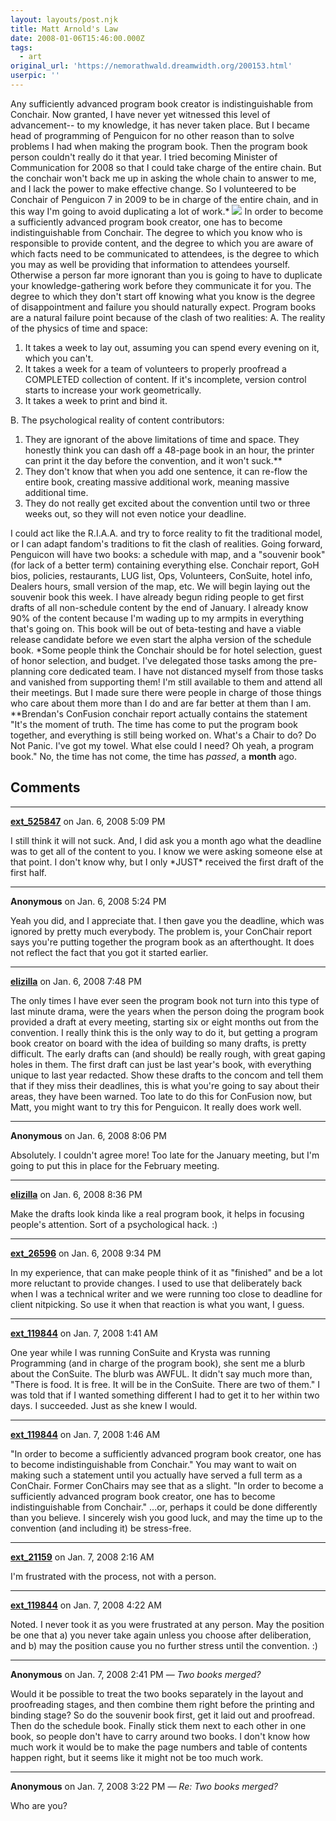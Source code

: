 ```yaml
---
layout: layouts/post.njk
title: Matt Arnold's Law
date: 2008-01-06T15:46:00.000Z
tags:
  - art
original_url: 'https://nemorathwald.dreamwidth.org/200153.html'
userpic: ''
---
```

Any sufficiently advanced program book creator is indistinguishable from Conchair. Now granted, I have never yet witnessed this level of advancement-- to my knowledge, it has never taken place. But I became head of programming of Penguicon for no other reason than to solve problems I had when making the program book. Then the program book person couldn't really do it that year. I tried becoming Minister of Communication for 2008 so that I could take charge of the entire chain. But the conchair won't back me up in asking the whole chain to answer to me, and I lack the power to make effective change. So I volunteered to be Conchair of Penguicon 7 in 2009 to be in charge of the entire chain, and in this way I'm going to avoid duplicating a lot of work.\* ![](http://lh6.google.com/matt.mattarn/R3VOJr-alTI/AAAAAAAACcw/ifqwnV8_C9c/s800/communication.gif) In order to become a sufficiently advanced program book creator, one has to become indistinguishable from Conchair. The degree to which you know who is responsible to provide content, and the degree to which you are aware of which facts need to be communicated to attendees, is the degree to which you may as well be providing that information to attendees yourself. Otherwise a person far more ignorant than you is going to have to duplicate your knowledge-gathering work before they communicate it for you. The degree to which they don't start off knowing what you know is the degree of disappointment and failure you should naturally expect. Program books are a natural failure point because of the clash of two realities: A. The reality of the physics of time and space:

1.  It takes a week to lay out, assuming you can spend every evening on it, which you can't.
2.  It takes a week for a team of volunteers to properly proofread a COMPLETED collection of content. If it's incomplete, version control starts to increase your work geometrically.
3.  It takes a week to print and bind it.

B. The psychological reality of content contributors:

1.  They are ignorant of the above limitations of time and space. They honestly think you can dash off a 48-page book in an hour, the printer can print it the day before the convention, and it won't suck.\*\*
2.  They don't know that when you add one sentence, it can re-flow the entire book, creating massive additional work, meaning massive additional time.
3.  They do not really get excited about the convention until two or three weeks out, so they will not even notice your deadline.

I could act like the R.I.A.A. and try to force reality to fit the traditional model, or I can adapt fandom's traditions to fit the clash of realities. Going forward, Penguicon will have two books: a schedule with map, and a "souvenir book" (for lack of a better term) containing everything else. Conchair report, GoH bios, policies, restaurants, LUG list, Ops, Volunteers, ConSuite, hotel info, Dealers hours, small version of the map, etc. We will begin laying out the souvenir book this week. I have already begun riding people to get first drafts of all non-schedule content by the end of January. I already know 90% of the content because I'm wading up to my armpits in everything that's going on. This book will be out of beta-testing and have a viable release candidate before we even start the alpha version of the schedule book. \*Some people think the Conchair should be for hotel selection, guest of honor selection, and budget. I've delegated those tasks among the pre-planning core dedicated team. I have not distanced myself from those tasks and vanished from supporting them! I'm still available to them and attend all their meetings. But I made sure there were people in charge of those things who care about them more than I do and are far better at them than I am. \*\*Brendan's ConFusion conchair report actually contains the statement "It's the moment of truth. The time has come to put the program book together, and everything is still being worked on. What's a Chair to do? Do Not Panic. I've got my towel. What else could I need? Oh yeah, a program book." No, the time has not come, the time has _passed_, a **month** ago.

## Comments

---

**[ext_525847](https://www.dreamwidth.org/users/ext_525847)** on Jan. 6, 2008 5:09 PM

I still think it will not suck. And, I did ask you a month ago what the deadline was to get all of the content to you. I know we were asking someone else at that point. I don't know why, but I only \*JUST\* received the first draft of the first half.

---

**Anonymous** on Jan. 6, 2008 5:24 PM

Yeah you did, and I appreciate that. I then gave you the deadline, which was ignored by pretty much everybody. The problem is, your ConChair report says you're putting together the program book as an afterthought. It does not reflect the fact that you got it started earlier.

---

**[elizilla](https://www.dreamwidth.org/users/elizilla)** on Jan. 6, 2008 7:48 PM

The only times I have ever seen the program book not turn into this type of last minute drama, were the years when the person doing the program book provided a draft at every meeting, starting six or eight months out from the convention. I really think this is the only way to do it, but getting a program book creator on board with the idea of building so many drafts, is pretty difficult. The early drafts can (and should) be really rough, with great gaping holes in them. The first draft can just be last year's book, with everything unique to last year redacted. Show these drafts to the concom and tell them that if they miss their deadlines, this is what you're going to say about their areas, they have been warned. Too late to do this for ConFusion now, but Matt, you might want to try this for Penguicon. It really does work well.

---

**Anonymous** on Jan. 6, 2008 8:06 PM

Absolutely. I couldn't agree more! Too late for the January meeting, but I'm going to put this in place for the February meeting.

---

**[elizilla](https://www.dreamwidth.org/users/elizilla)** on Jan. 6, 2008 8:36 PM

Make the drafts look kinda like a real program book, it helps in focusing people's attention. Sort of a psychological hack. :)

---

**[ext_26596](https://www.dreamwidth.org/users/ext_26596)** on Jan. 6, 2008 9:34 PM

In my experience, that can make people think of it as "finished" and be a lot more reluctant to provide changes. I used to use that deliberately back when I was a technical writer and we were running too close to deadline for client nitpicking. So use it when that reaction is what you want, I guess.

---

**[ext_119844](https://www.dreamwidth.org/users/ext_119844)** on Jan. 7, 2008 1:41 AM

One year while I was running ConSuite and Krysta was running Programming (and in charge of the program book), she sent me a blurb about the ConSuite. The blurb was AWFUL. It didn't say much more than, "There is food. It is free. It will be in the ConSuite. There are two of them." I was told that if I wanted something different I had to get it to her within two days. I succeeded. Just as she knew I would.

---

**[ext_119844](https://www.dreamwidth.org/users/ext_119844)** on Jan. 7, 2008 1:46 AM

"In order to become a sufficiently advanced program book creator, one has to become indistinguishable from Conchair." You may want to wait on making such a statement until you actually have served a full term as a ConChair. Former ConChairs may see that as a slight. "In order to become a sufficiently advanced program book creator, one has to become indistinguishable from Conchair." ...or, perhaps it could be done differently than you believe. I sincerely wish you good luck, and may the time up to the convention (and including it) be stress-free.

---

**[ext_21159](https://www.dreamwidth.org/users/ext_21159)** on Jan. 7, 2008 2:16 AM

I'm frustrated with the process, not with a person.

---

**[ext_119844](https://www.dreamwidth.org/users/ext_119844)** on Jan. 7, 2008 4:22 AM

Noted. I never took it as you were frustrated at any person. May the position be one that a) you never take again unless you choose after deliberation, and b) may the position cause you no further stress until the convention. :)

---

**Anonymous** on Jan. 7, 2008 2:41 PM — *Two books merged?*

Would it be possible to treat the two books separately in the layout and proofreading stages, and then combine them right before the printing and binding stage? So do the souvenir book first, get it laid out and proofread. Then do the schedule book. Finally stick them next to each other in one book, so people don't have to carry around two books. I don't know how much work it would be to make the page numbers and table of contents happen right, but it seems like it might not be too much work.

---

**Anonymous** on Jan. 7, 2008 3:22 PM — *Re: Two books merged?*

Who are you?
